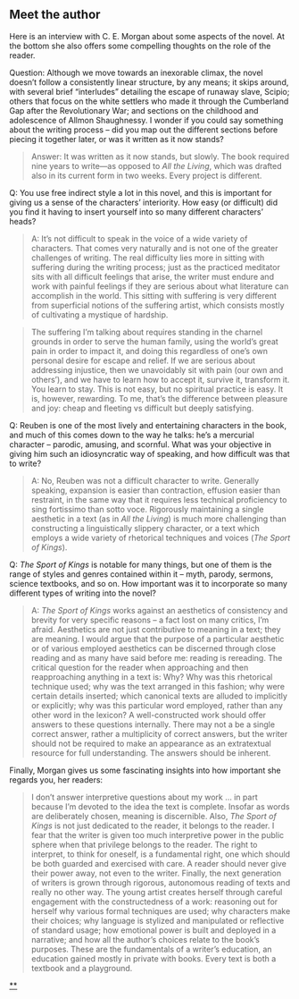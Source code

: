 ## Meet the author

Here is an interview with C. E. Morgan about some aspects of the novel. At the bottom she also offers some compelling thoughts on the role of the reader.

Question: Although we move towards an inexorable climax, the novel doesn’t follow a consistently linear structure, by any means; it skips around, with several brief “interludes” detailing the escape of runaway slave, Scipio; others that focus on the white settlers who made it through the Cumberland Gap after the Revolutionary War; and sections on the childhood and adolescence of Allmon Shaughnessy. I wonder if you could say something about the writing process – did you map out the different sections before piecing it together later, or was it written as it now stands?

> Answer: It was written as it now stands, but slowly. The book required nine years to write—as opposed to *All the Living*, which was drafted also in its current form in two weeks. Every project is different.

Q: You use free indirect style a lot in this novel, and this is important for giving us a sense of the characters’ interiority. How easy (or difficult) did you find it having to insert yourself into so many different characters’ heads?

> A: It’s not difficult to speak in the voice of a wide variety of characters. That comes very naturally and is not one of the greater challenges of writing. The real difficulty lies more in sitting with suffering during the writing process; just as the practiced meditator sits with all difficult feelings that arise, the writer must endure and work with painful feelings if they are serious about what literature can accomplish in the world. This sitting with suffering is very different from superficial notions of the suffering artist, which consists mostly of cultivating a mystique of hardship.

> The suffering I’m talking about requires standing in the charnel grounds in order to serve the human family, using the world’s great pain in order to impact it, and doing this regardless of one’s own personal desire for escape and relief. If we are serious about addressing injustice, then we unavoidably sit with pain (our own and others’), and we have to learn how to accept it, survive it, transform it. You learn to stay. This is not easy, but no spiritual practice is easy. It is, however, rewarding. To me, that’s the difference between pleasure and joy: cheap and fleeting vs difficult but deeply satisfying.

Q: Reuben is one of the most lively and entertaining characters in the book, and much of this comes down to the way he talks: he’s a mercurial character – parodic, amusing, and scornful. What was your objective in giving him such an idiosyncratic way of speaking, and how difficult was that to write?

> A: No, Reuben was not a difficult character to write. Generally speaking, expansion is easier than contraction, effusion easier than restraint, in the same way that it requires less technical proficiency to sing fortissimo than sotto voce. Rigorously maintaining a single aesthetic in a text (as in *All the Living*) is much more challenging than constructing a linguistically slippery character, or a text which employs a wide variety of rhetorical techniques and voices (*The Sport of Kings*).

Q: *The Sport of Kings* is notable for many things, but one of them is the range of styles and genres contained within it – myth, parody, sermons, science textbooks, and so on. How important was it to incorporate so many different types of writing into the novel?

> A: *The Sport of Kings* works against an aesthetics of consistency and brevity for very specific reasons – a fact lost on many critics, I’m afraid. Aesthetics are not just contributive to meaning in a text; they are meaning. I would argue that the purpose of a particular aesthetic or of various employed aesthetics can be discerned through close reading and as many have said before me: reading is rereading. The critical question for the reader when approaching and then reapproaching anything in a text is: Why? Why was this rhetorical technique used; why was the text arranged in this fashion; why were certain details inserted; which canonical texts are alluded to implicitly or explicitly; why was this particular word employed, rather than any other word in the lexicon? A well-constructed work should offer answers to these questions internally. There may not a be a single correct answer, rather a multiplicity of correct answers, but the writer should not be required to make an appearance as an extratextual resource for full understanding. The answers should be inherent.

Finally, Morgan gives us some fascinating insights into how important she regards you, her readers:

> I don’t answer interpretive questions about my work … in part because I’m devoted to the idea the text is complete. Insofar as words are deliberately chosen, meaning is discernible. Also, *The Sport of Kings* is not just dedicated to the reader, it belongs to the reader. I fear that the writer is given too much interpretive power in the public sphere when that privilege belongs to the reader. The right to interpret, to think for oneself, is a fundamental right, one which should be both guarded and exercised with care. A reader should never give their power away, not even to the writer. Finally, the next generation of writers is grown through rigorous, autonomous reading of texts and really no other way. The young artist creates herself through careful engagement with the constructedness of a work: reasoning out for herself why various formal techniques are used; why characters make their choices; why language is stylized and manipulated or reflective of standard usage; how emotional power is built and deployed in a narrative; and how all the author’s choices relate to the book’s purposes. These are the fundamentals of a writer’s education, an education gained mostly in private with books. Every text is both a textbook and a playground.

[**](https://www.futurelearn.com/courses/how-to-read-a-novel/1/steps/222437#fl-comments)



